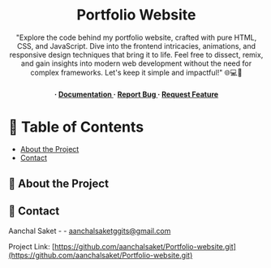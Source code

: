 <div align='center'>

<h1>Portfolio Website</h1>
<p>"Explore the code behind my portfolio website, crafted with pure HTML, CSS, and JavaScript. Dive into the frontend intricacies, animations, and responsive design techniques that bring it to life. Feel free to dissect, remix, and gain insights into modern web development without the need for complex frameworks. Let's keep it simple and impactful!" 🌐💻🚀</p>

<h4> <span> · </span> <a href="https://github.com/aanchalsaket/Portfolio-website/blob/master/README.md"> Documentation </a> <span> · </span> <a href="https://github.com/aanchalsaket/Portfolio-website/issues"> Report Bug </a> <span> · </span> <a href="https://github.com/aanchalsaket/Portfolio-website/issues"> Request Feature </a> </h4>


</div>

# :notebook_with_decorative_cover: Table of Contents

- [About the Project](#star2-about-the-project)
- [Contact](#handshake-contact)


## :star2: About the Project

## :handshake: Contact

Aanchal Saket - - aanchalsaketggits@gmail.com

Project Link: [https://github.com/aanchalsaket/Portfolio-website.git](https://github.com/aanchalsaket/Portfolio-website.git)
